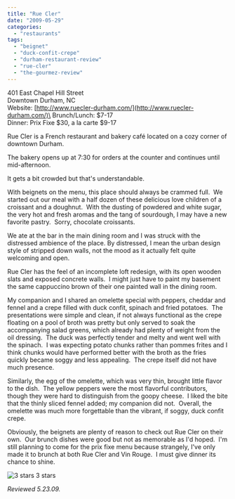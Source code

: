 ```yaml
---
title: "Rue Cler"
date: "2009-05-29"
categories:
  - "restaurants"
tags:
  - "beignet"
  - "duck-confit-crepe"
  - "durham-restaurant-review"
  - "rue-cler"
  - "the-gourmez-review"
---
```


401 East Chapel Hill Street\
Downtown Durham, NC\
Website: [http://www.ruecler-durham.com/](http://www.ruecler-durham.com/)\
Brunch/Lunch: $7-17\
Dinner: Prix Fixe $30, a la carte $9-17

Rue Cler is a French restaurant and bakery café located on a cozy corner of downtown Durham.

The bakery opens up at 7:30 for orders at the counter and continues until mid-afternoon.

It gets a bit crowded but that's understandable.

With beignets on the menu, this place should always be crammed full.  We started out our meal with a half dozen of these delicious love children of a croissant and a doughnut.  With the dusting of powdered and white sugar, the very hot and fresh aromas and the tang of sourdough, I may have a new favorite pastry.  Sorry, chocolate croissants.

We ate at the bar in the main dining room and I was struck with the distressed ambience of the place. By distressed, I mean the urban design style of stripped down walls, not the mood as it actually felt quite welcoming and open.

Rue Cler has the feel of an incomplete loft redesign, with its open wooden slats and exposed concrete walls.  I might just have to paint my basement the same cappuccino brown of their one painted wall in the dining room.

My companion and I shared an omelette special with peppers, cheddar and fennel and a crepe filled with duck confit, spinach and fried potatoes.  The presentations were simple and clean, if not always functional as the crepe floating on a pool of broth was pretty but only served to soak the accompanying salad greens, which already had plenty of weight from the oil dressing.  The duck was perfectly tender and melty and went well with the spinach.  I was expecting potato chunks rather than pommes frites and I think chunks would have performed better with the broth as the fries quickly became soggy and less appealing.  The crepe itself did not have much presence.

Similarly, the egg of the omelette, which was very thin, brought little flavor to the dish.  The yellow peppers were the most flavorful contributors, though they were hard to distinguish from the goopy cheese.  I liked the bite that the thinly sliced fennel added; my companion did not.  Overall, the omelette was much more forgettable than the vibrant, if soggy, duck confit crepe.

Obviously, the beignets are plenty of reason to check out Rue Cler on their own.  Our brunch dishes were good but not as memorable as I'd hoped.  I'm still planning to come for the prix fixe menu because strangely, I've only made it to brunch at both Rue Cler and Vin Rouge.  I must give dinner its chance to shine.




<div class="caption">

![3 stars](http://s3.amazonaws.com/thegourmez-wpmedia/2009/05/rating_avocado1.gif "rating_avocado1") 3 stars</div>


_Reviewed 5.23.09._
